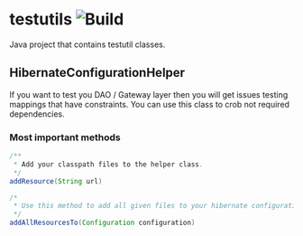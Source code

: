 # testutils ![Build](https://travis-ci.org/Journerist/testutils.svg?branch=master)
Java project that contains testutil classes.

## HibernateConfigurationHelper

If you want to test you DAO / Gateway layer then you will get issues testing mappings that have constraints. You can use this class to crob not required dependencies.

### Most important methods
```java
/**
 * Add your classpath files to the helper class.
 */
addResource(String url)

/*
 * Use this method to add all given files to your hibernate configuration object.
 */
addAllResourcesTo(Configuration configuration)
```
